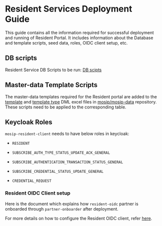 # Resident Services Deployment Guide


This guide contains all the information required for successful deployment and running of Resident Portal. It includes information about the Database and template scripts, seed data, roles, OIDC client setup, etc.

## DB scripts

Resident Service DB Scripts to be run: [DB scipts](https://github.com/mosip/resident-services/tree/develop/db_scripts/mosip_resident)

## Master-data Template Scripts

The master-data templates required for the Resident portal are added to the [template](https://github.com/mosip/mosip-data/blob/develop/mosip_master/xlsx/template.xlsx) and [template type](https://github.com/mosip/mosip-data/blob/develop/mosip_master/xlsx/template_type.xlsx) DML excel files in [mosip/mosip-data](https://github.com/mosip/mosip-data/tree/develop) repository. These scripts need to be applied to the corresponding table.

## Keycloak Roles

`mosip-resident-client` needs to have below roles in keycloak:

* `RESIDENT`

* `SUBSCRIBE_AUTH_TYPE_STATUS_UPDATE_ACK_GENERAL`

* `SUBSCRIBE_AUTHENTICATION_TRANSACTION_STATUS_GENERAL`

* `SUBSCRIBE_CREDENTIAL_STATUS_UPDATE_GENERAL`

* `CREDENTIAL_REQUEST`

### Resident OIDC Client setup

Here is the document which explains how `resident-oidc` partner is onboarded through `partner-onboarder` after deployment.

For more details on how to configure the Resident OIDC client, refer [here]().

 
